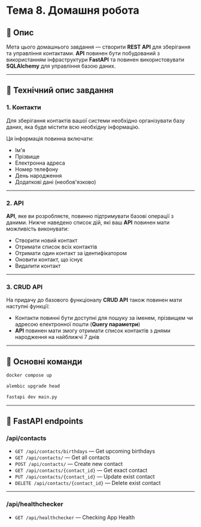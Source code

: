 # Тема 8. Домашня робота

## 📘 Опис

Мета цього домашнього завдання — створити **REST API** для зберігання та управління контактами. **API** повинен бути побудований з використанням інфраструктури **FastAPI** та повинен використовувати **SQLAlchemy** для управління базою даних.

---

## 🔧 Технічний опис завдання

### 1. Контакти

Для зберігання контактів вашої системи необхідно організувати базу даних, яка буде містити всю необхідну інформацію.

Ця інформація повинна включати:

- Ім'я  
- Прізвище  
- Електронна адреса  
- Номер телефону  
- День народження  
- Додаткові дані (необов'язково)

---

### 2. API

**API**, яке ви розробляєте, повинно підтримувати базові операції з даними. Нижче наведено список дій, які ваш **API** повинен мати можливість виконувати:

- Створити новий контакт  
- Отримати список всіх контактів  
- Отримати один контакт за ідентифікатором  
- Оновити контакт, що існує  
- Видалити контакт  

---

### 3. CRUD API

На придачу до базового функціоналу **CRUD API** також повинен мати наступні функції:

- Контакти повинні бути доступні для пошуку за іменем, прізвищем чи адресою електронної пошти (**Query параметри**)  
- **API** повинен мати змогу отримати список контактів з днями народження на найближчі 7 днів

---

## 🚀 Основні команди

```bash
docker compose up
```

```bash
alembic upgrade head
```

```bash
fastapi dev main.py
```

---

## 🔌 FastAPI endpoints

### /api/contacts

- `GET /api/contacts/birthdays` — Get upcoming birthdays  
- `GET /api/contacts/` — Get all contacts  
- `POST /api/contacts/` — Create new contact  
- `GET /api/contacts/{contact_id}` — Get exact contact  
- `PUT /api/contacts/{contact_id}` — Update exist contact  
- `DELETE /api/contacts/{contact_id}` — Delete exist contact  

---

### /api/healthchecker

- `GET /api/healthchecker` — Checking App Health  
